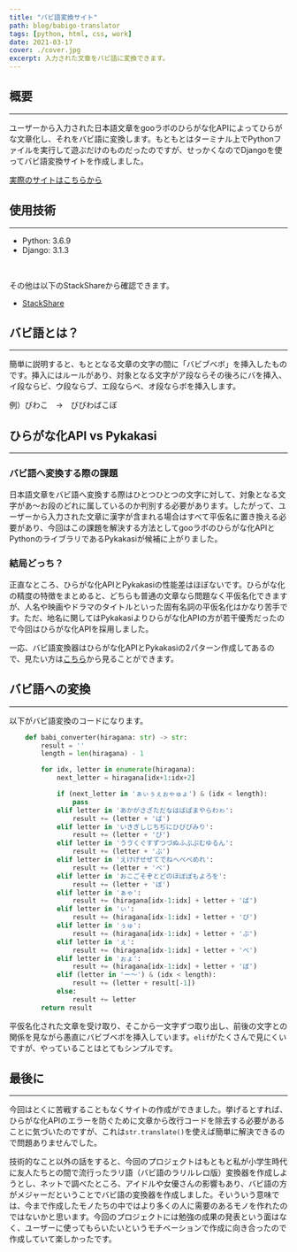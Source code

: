 ```yaml
---
title: "バビ語変換サイト"
path: blog/babigo-translator
tags: [python, html, css, work]
date: 2021-03-17
cover: ./cover.jpg
excerpt: 入力された文章をバビ語に変換できます。
---
```


## 概要
---
ユーザーから入力された日本語文章をgooラボのひらがな化APIによってひらがな文章化し、それをバビ語に変換します。もともとはターミナル上でPythonファイルを実行して遊ぶだけのものだったのですが、せっかくなのでDjangoを使ってバビ語変換サイトを作成しました。

[実際のサイトはこちらから](https://aspected-helios.herokuapp.com/peacock/babilang/)

## 使用技術
---
- Python: 3.6.9
- Django: 3.1.3

<br>

その他は以下のStackShareから確認できます。<br>
- [StackShare](https://stackshare.io/zaw/babigo)

<h2 id="babigo">バビ語とは？</h2>

---
簡単に説明すると、もととなる文章の文字の間に「バビブベボ」を挿入したものです。挿入にはルールがあり、対象となる文字がア段ならその後ろにバを挿入、イ段ならビ、ウ段ならブ、エ段ならベ、オ段ならボを挿入します。

例）びわこ　→　びびわばこぼ

## ひらがな化API vs Pykakasi
---
### バビ語へ変換する際の課題
日本語文章をバビ語へ変換する際はひとつひとつの文字に対して、対象となる文字があ～お段のどれに属しているのか判別する必要があります。したがって、ユーザーから入力された文章に漢字が含まれる場合はすべて平仮名に置き換える必要があり、今回はこの課題を解決する方法としてgooラボのひらがな化APIとPythonのライブラリであるPykakasiが候補に上がりました。

### 結局どっち？
正直なところ、ひらがな化APIとPykakasiの性能差はほぼないです。ひらがな化の精度の特徴をまとめると、どちらも普通の文章なら問題なく平仮名化できますが、人名や映画やドラマのタイトルといった固有名詞の平仮名化はかなり苦手です。ただ、地名に関してはPykakasiよりひらがな化APIの方が若干優秀だったので今回はひらがな化APIを採用しました。

一応、バビ語変換器はひらがな化APIとPykakasiの2パターン作成してあるので、見たい方は[こちら]()から見ることができます。

## バビ語への変換
---
以下がバビ語変換のコードになります。

```python
    def babi_converter(hiragana: str) -> str:
        result = ''
        length = len(hiragana) - 1

        for idx, letter in enumerate(hiragana):
            next_letter = hiragana[idx+1:idx+2]

            if (next_letter in 'ぁぃぅぇぉゃゅょ') & (idx < length):
                pass
            elif letter in 'あかがさざただなはばぱまやらわゎ':
                result += (letter + 'ば')
            elif letter in 'いきぎしじちぢにひびぴみり':
                result += (letter + 'び')
            elif letter in 'うゔくぐすずつづぬふぶぷむゆるん':
                result += (letter + 'ぶ')
            elif letter in 'えけげせぜてでねへべぺめれ':
                result += (letter + 'べ')
            elif letter in 'おこごそぞとどのほぼぽもよろを':
                result += (letter + 'ぼ')
            elif letter in 'ぁゃ':
                result += (hiragana[idx-1:idx] + letter + 'ば')
            elif letter in 'ぃ':
                result += (hiragana[idx-1:idx] + letter + 'び')
            elif letter in 'ぅゅ':
                result += (hiragana[idx-1:idx] + letter + 'ぶ')
            elif letter in 'ぇ':
                result += (hiragana[idx-1:idx] + letter + 'べ')
            elif letter in 'ぉょ':
                result += (hiragana[idx-1:idx] + letter + 'ぼ')
            elif (letter in 'ー〜') & (idx < length):
                result += (letter + result[-1])
            else:
                result += letter
        return result
```

平仮名化された文章を受け取り、そこから一文字ずつ取り出し、前後の文字との関係を見ながら愚直にバビブベボを挿入しています。`elif`がたくさんで見にくいですが、やっていることはとてもシンプルです。

## 最後に
---
今回はとくに苦戦することもなくサイトの作成ができました。挙げるとすれば、ひらがな化APIのエラーを防ぐために文章から改行コードを除去する必要があることに気づいたのですが、これは`str.translate()`を使えば簡単に解決できるので問題ありませんでした。

技術的なこと以外の話をすると、今回のプロジェクトはもともと私が小学生時代に友人たちとの間で流行ったラリ語（バビ語のラリルレロ版）変換器を作成しようとし、ネットで調べたところ、アイドルや女優さんの影響もあり、バビ語の方がメジャーだということでバビ語の変換器を作成しました。そいういう意味では、今まで作成したモノたちの中ではより多くの人に需要のあるモノを作れたのではないかと思います。今回のプロジェクトには勉強の成果の発表という面はなく、ユーザーに使ってもらいたいというモチベーションで作成に向き合ったので作成していて楽しかったです。
